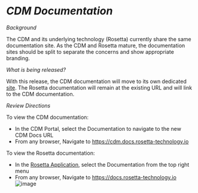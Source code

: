 # *CDM Documentation*

_Background_

The CDM and its underlying technology (Rosetta) currently share the same documentation site. As the CDM and Rosetta mature, the documentation sites should be split to separate the concerns and show appropriate branding.

_What is being released?_

With this release, the CDM documentation will move to its own dedicated [site](https://cdm.docs.rosetta-technology.io). The Rosetta documentation will remain at the existing URL and will link to the CDM documentation.

_Review Directions_

To view the CDM documentation:

- In the CDM Portal, select the Documentation to navigate to the new CDM Docs URL
- From any browser, Navigate to https://cdm.docs.rosetta-technology.io

To view the Rosetta documentation:

- In the [Rosetta Application](https://ui.rosetta-technology.io), select the Documentation from the top right menu
- From any browser, Navigate to https://docs.rosetta-technology.io
![image](https://user-images.githubusercontent.com/19842097/157029940-41c0acfa-e50d-4ef1-b286-a781f4b5be18.png)
